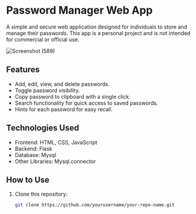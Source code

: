 # Password Manager Web App

A simple and secure web application designed for individuals to store and manage their passwords. This app is a personal project and is not intended for commercial or official use. 

![Screenshot (589)](https://github.com/user-attachments/assets/a7ca0639-7a07-49c5-9e94-65d95eddc6e4)

## Features
- Add, edit, view, and delete passwords.
- Toggle password visibility.
- Copy password to clipboard with a single click.
- Search functionality for quick access to saved passwords.
- Hints for each password for easy recall.

## Technologies Used
- Frontend: HTML, CSS, JavaScript
- Backend: Flask
- Database: Mysql
- Other Libraries: Mysql.connector

## How to Use
1. Clone this repository:
   ```bash
   git clone https://github.com/yourusername/your-repo-name.git

